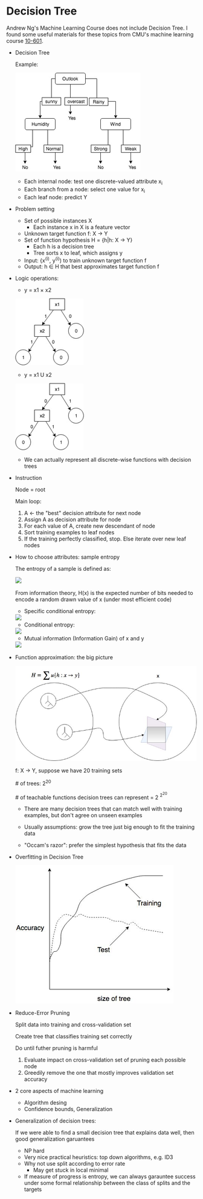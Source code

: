 # Decision Tree

Andrew Ng's Machine Learning Course does not include Decision Tree. I found some useful materials for these topics from CMU's machine learning course [10-601](http://www.cs.cmu.edu/~ninamf/courses/601sp15/lectures.html).  
* Decision Tree

    Example:    

    ![DecisionTree](images/DecisionTree.jpg)

    * Each internal node: test one discrete-valued attribute x<sub>i</sub>
    * Each branch from a node: select one value for x<sub>i</sub>
    * Each leaf node: predict Y

* Problem setting
    * Set of possible instances X
        * Each instance x in X is a feature vector
    * Unknown target function f: X &rarr; Y
    * Set of function hypothesis H = {h|h: X &rarr; Y}
        * Each h is a decision tree
        * Tree sorts x to leaf, which assigns y
    * Input: {x<sup>(i)</sup>, y<sup>(i)</sup>) to train unknown target function f
    * Output: h &isin; H that best approximates target function f

* Logic operations:
    * y = x1 &times; x2

    ![AndOper](images/AndOper.jpg)

    * y = x1 U x2

    ![OrOper](images/OrOper.jpg)

    * We can actually represent all discrete-wise functions with decision trees

* Instruction
    
    Node = root
    
    Main loop:
    
    1. A &larr; the "best" decision attribute for next node
    1. Assign A as decision attribute for node
    1. For each value of A, create new descendant of node
    1. Sort training examples to leaf nodes
    1. If the training perfectly classified, stop. Else iterate over new leaf nodes

* How to choose attributes: sample entropy

    The entropy of a sample is defined as:

    <img src="http://latex.codecogs.com/svg.latex?H(x)=-\sum_{i=1}^{n}P(x=i)\textrm{log}P(x=i)"/>

    From information theory, H(x) is the expected number of bits needed to encode a random drawn value of x (under most efficient code)

    * Specific conditional entropy:
    
    <img src="http://latex.codecogs.com/svg.latex?H(x|y=v)=-\sum_{i=1}^{n}P(x=i|y=v)\textrm{log}P(x=i|y=v)"/>

    * Conditional entropy:

    <img src="http://latex.codecogs.com/svg.latex?H(x|y)=-\sum_{v{\in}values(y)}P(y=v)H(x|y=v)"/>

    * Mutual information (Information Gain) of x and y

    <img src="http://latex.codecogs.com/svg.latex?l(x,y)=H(x)-H(x|y)=H(y)-H(y|x)"/>

* Function approximation: the big picture

    ![FunctionApproximation](images/FunctionApproximation.jpg)

    f: X &rarr; Y, suppose we have 20 training sets

    \# of trees: 2<sup>20</sup>

    \# of teachable functions decision trees can represent = 2 <sup>2<sup>20</sup></sup>

    * There are many decision trees that can match well with training examples, but don't agree on unseen examples

    * Usually assumptions: grow the tree just big enough to fit the training data

    * "Occam's razor": prefer the simplest hypothesis that fits the data

* Overfitting in Decision Tree

    ![DT_overfitting](images/DT_overfitting.jpg)

* Reduce-Error Pruning
    
    Split data into training and cross-validation set

    Create tree that classifies training set correctly

    Do until futher pruning is harmful

    1. Evaluate impact on cross-validation set of pruning each possible node
    2. Greedily remove the one that mostly improves validation set accuracy

* 2 core aspects of machine learning

    * Algorithm desing
    * Confidence bounds, Generalization

* Generalization of decision trees:

    If we were able to find a small decision tree that explains data well, then good generalization garuantees

    * NP hard
    * Very nice practical heuristics: top down algorithms, e.g. ID3
    * Why not use split according to error rate
        * May get stuck in local minimal
    * If measure of progress is entropy, we can always garauntee success under some formal relationship between the class of splits and the targets

